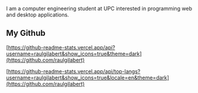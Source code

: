 I am a computer engineering student at UPC interested in programming web and desktop applications.

## My Github

[https://github-readme-stats.vercel.app/api?username=raulgilabert&show_icons=true&theme=dark](https://github.com/raulgilabert)


[https://github-readme-stats.vercel.app/api/top-langs?username=raulgilabert&show_icons=true&locale=en&theme=dark](https://github.com/raulgilabert)
